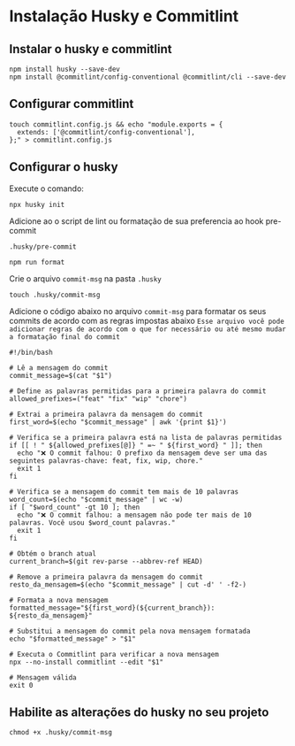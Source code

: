# Instalação Husky e Commitlint

## Instalar o husky e commitlint

```
npm install husky --save-dev
npm install @commitlint/config-conventional @commitlint/cli --save-dev
```

## Configurar commitlint

```
touch commitlint.config.js && echo "module.exports = {
  extends: ['@commitlint/config-conventional'],
};" > commitlint.config.js
```

## Configurar o husky

Execute o comando: 
```
npx husky init
```
Adicione ao o script de lint ou formatação de sua preferencia ao hook pre-commit

`.husky/pre-commit`
```
npm run format
```

Crie o arquivo `commit-msg` na pasta `.husky`
```
touch .husky/commit-msg
```

Adicione o código abaixo no arquivo `commit-msg` para formatar os seus commits de acordo com as regras impostas abaixo `Esse arquivo você pode adicionar regras de acordo com o que for necessário ou até mesmo mudar a formatação final do commit`

```
#!/bin/bash

# Lê a mensagem do commit
commit_message=$(cat "$1")

# Define as palavras permitidas para a primeira palavra do commit
allowed_prefixes=("feat" "fix" "wip" "chore")

# Extrai a primeira palavra da mensagem do commit
first_word=$(echo "$commit_message" | awk '{print $1}')

# Verifica se a primeira palavra está na lista de palavras permitidas
if [[ ! " ${allowed_prefixes[@]} " =~ " ${first_word} " ]]; then
  echo "❌ O commit falhou: O prefixo da mensagem deve ser uma das seguintes palavras-chave: feat, fix, wip, chore."
  exit 1
fi

# Verifica se a mensagem do commit tem mais de 10 palavras
word_count=$(echo "$commit_message" | wc -w)
if [ "$word_count" -gt 10 ]; then
  echo "❌ O commit falhou: a mensagem não pode ter mais de 10 palavras. Você usou $word_count palavras."
  exit 1
fi

# Obtém o branch atual
current_branch=$(git rev-parse --abbrev-ref HEAD)

# Remove a primeira palavra da mensagem do commit
resto_da_mensagem=$(echo "$commit_message" | cut -d' ' -f2-)

# Formata a nova mensagem
formatted_message="${first_word}(${current_branch}): ${resto_da_mensagem}"

# Substitui a mensagem do commit pela nova mensagem formatada
echo "$formatted_message" > "$1"

# Executa o Commitlint para verificar a nova mensagem
npx --no-install commitlint --edit "$1"

# Mensagem válida
exit 0
```

## Habilite as alterações do husky no seu projeto

```
chmod +x .husky/commit-msg
```









